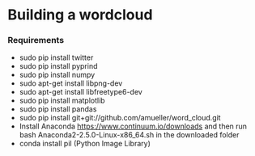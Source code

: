 # Building a wordcloud


### Requirements 
- sudo pip install twitter
- sudo pip install pyprind
- sudo pip install numpy
- sudo apt-get install libpng-dev
- sudo apt-get install libfreetype6-dev
- sudo pip install matplotlib
- sudo pip install pandas
- sudo pip install git+git://github.com/amueller/word_cloud.git
- Install Anaconda https://www.continuum.io/downloads and then run bash Anaconda2-2.5.0-Linux-x86_64.sh in the downloaded folder
- conda install pil (Python Image Library)

